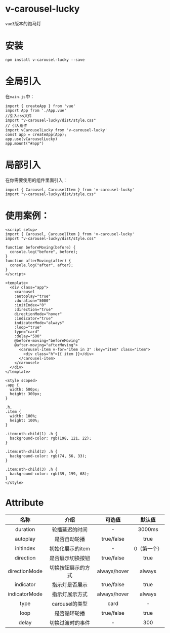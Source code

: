# v-carousel-lucky
`vue3`版本的跑马灯

# 安装
```
npm install v-carousel-lucky --save

```
# 全局引入
在`main.js`中：
```
import { createApp } from 'vue'
import App from './App.vue'
//引入css文件
import "v-carousel-lucky/dist/style.css"
// 引入组件
import vCarouselLucky from 'v-carousel-lucky'
const app = createApp(App);
app.use(vCarouselLucky)
app.mount("#app")

```

# 局部引入
在你需要使用的组件里面引入：
```
import { Carousel, CarouselItem } from 'v-carousel-lucky'
import "v-carousel-lucky/dist/style.css"
```
# 使用案例：
```
<script setup>
import { Carousel, CarouselItem } from 'v-carousel-lucky'
import "v-carousel-lucky/dist/style.css"

function beforeMoving(before) {
  console.log("before", before);
}
function afterMoving(after) {
  console.log("after", after);
}
</script>

<template>
  <div class="app">
    <carousel 
    :autoplay="true" 
    :duration="5000" 
    :initIndex="0" 
    :direction="true" 
    directionMode="hover" 
    :indicator="true"
    indicatorMode="always" 
    :loop="true" 
    type="card"  
    :delay="500"
    @before-moving="beforeMoving" 
    @after-moving="afterMoving">
      <carousel-item v-for="item in 3" :key="item" class="item">
        <div class="h">{{ item }}</div>
      </carousel-item>
    </carousel>
  </div>
</template>

<style scoped>
.app {
  width: 500px;
  height: 300px;
}

.h,
.item {
  width: 100%;
  height: 100%;
}

.item:nth-child(1) .h {
  background-color: rgb(198, 121, 22);
}

.item:nth-child(2) .h {
  background-color: rgb(74, 56, 33);
}

.item:nth-child(3) .h {
  background-color: rgb(39, 199, 68);
}
</style>

```

# Attribute

|     名称      |        介绍        |    可选值    |   默认值    |
| :-----------: | :----------------: | :----------: | :---------: |
|   duration    |   轮播延迟的时间   |      -       |   3000ms    |
|   autoplay    |    是否自动轮播    |  true/false  |    true     |
|   initIndex   |  初始化展示的item  |      -       | 0（第一个） |
|   direction   |  是否展示切换按钮  |  true/false  |    true     |
| directionMode | 切换按钮展示的方式 | always/hover |   always    |
|   indicator   |   指示灯是否展示   |  true/false  |    true     |
| indicatorMode |   指示灯展示方式   | always/hover |   always    |
|     type      |   carousel的类型   |     card     |      -      |
|     loop      |    是否循环轮播    |  true/false  |    true     |
|   delay            |        切换过渡时的事件            |       -        |      300       |